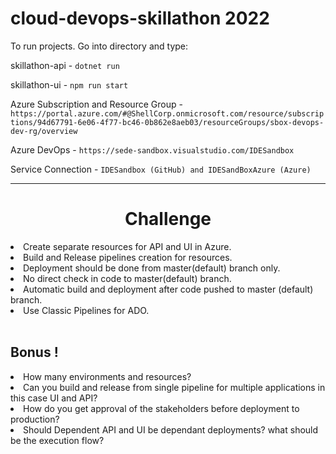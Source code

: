 # cloud-devops-skillathon 2022

To run projects. Go into directory and type:

skillathon-api - `dotnet run`

skillathon-ui - `npm run start`

Azure Subscription and Resource Group - `https://portal.azure.com/#@ShellCorp.onmicrosoft.com/resource/subscriptions/94d67791-6e06-4f77-bc46-0b862e8aeb03/resourceGroups/sbox-devops-dev-rg/overview`

Azure DevOps - `https://sede-sandbox.visualstudio.com/IDESandbox`

Service Connection - `IDESandbox (GitHub) and IDESandBoxAzure (Azure)`

<hr/>
<h1><center>Challenge</center></h1> 

<li>Create separate resources for API and UI in Azure.</li> 
<li>Build and Release pipelines creation for resources.</li>
<li>Deployment should be done from master(default) branch only.</li>
<li>No direct check in code to master(default) branch.</li>
<li>Automatic build and deployment after code pushed to master (default) branch.</li>
<li>Use Classic Pipelines for ADO.</li> 

<br/>
<h2>Bonus !</h2>
<li>How many environments and resources?</li>
<li>Can you build and release from single pipeline for multiple applications in this case UI and API?</li>
<li>How do you get approval of the stakeholders before deployment to production?</li>
<li>Should Dependent API and UI be dependant deployments? what should be the execution flow?</li>